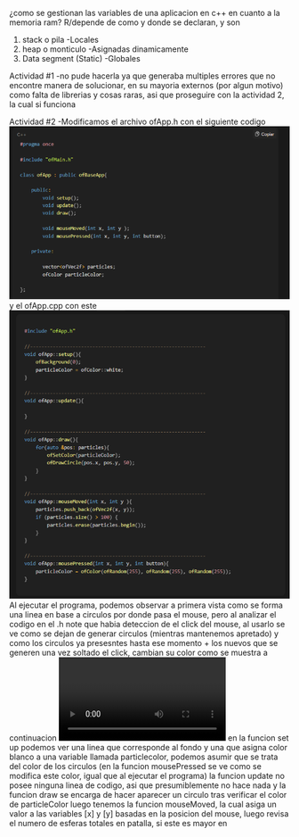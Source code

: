 ¿como se gestionan las variables de una aplicacion en c++ en cuanto a la memoria ram?
R/depende de como y donde se declaran, y son 
1. stack o pila
-Locales
2. heap o monticulo
-Asignadas dinamicamente
3. Data segment (Static)
-Globales 

Actividad #1
-no pude hacerla ya que generaba multiples errores que no encontre manera de solucionar, en su mayoria externos (por algun motivo) como falta de librerias y cosas raras, asi que proseguire con la actividad 2, la cual si funciona

Actividad #2
-Modificamos el archivo ofApp.h con el siguiente codigo
![alt text](<Captura de pantalla 2025-08-21 090526.png>)
y el ofApp.cpp con este
![alt text](<Captura de pantalla 2025-08-21 090826.png>)
Al ejecutar el programa, podemos observar a primera vista como se forma una linea en base a circulos por donde pasa el mouse, pero al analizar el codigo en el .h note que habia deteccion de el click del mouse, al usarlo se ve como se dejan de generar circulos (mientras mantenemos apretado) y como los circulos ya presesntes hasta ese momento + los nuevos que se generen una vez soltado el click, cambian su color como se muestra a continuacion
<video controls src="prueba de programa.mp4" title="Title"></video>
en la funcion set up podemos ver una linea que corresponde al fondo y una que asigna color blanco a una variable llamada particlecolor, podemos asumir que se trata del color de los circulos (en la funcion mousePressed se ve como se modifica este color, igual que al ejecutar el programa)
la funcion update no posee ninguna linea de codigo, asi que presumiblemente no hace nada y la funcion draw se encarga de hacer aparecer un circulo tras verificar el color de particleColor
luego tenemos la funcion mouseMoved, la cual asiga un valor a las variables [x] y [y] basadas en la posicion del mouse, luego revisa el numero de esferas totales en patalla, si este es mayor en 